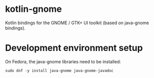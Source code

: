 # kotlin-gnome
Kotlin bindings for the GNOME / GTK+ UI toolkit (based on java-gnome bindings).

# Development environment setup

On Fedora, the java-gnome libraries need to be installed:

    sudo dnf -y install java-gnome java-gnome-javadoc


